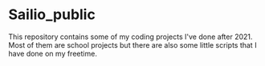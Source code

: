 # Sailio_public

This repository contains some of my coding projects I've done after 2021.
Most of them are school projects but there are also some little scripts that I have done on my freetime.
